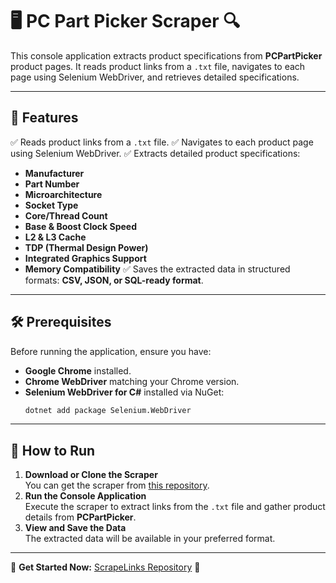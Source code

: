 # 🖥️ PC Part Picker Scraper 🔍

This console application extracts product specifications from **PCPartPicker** product pages. It reads product links from a `.txt` file, navigates to each page using Selenium WebDriver, and retrieves detailed specifications.

---

## 📌 Features
✅ Reads product links from a `.txt` file.
✅ Navigates to each product page using Selenium WebDriver.
✅ Extracts detailed product specifications:
  - **Manufacturer**
  - **Part Number**
  - **Microarchitecture**
  - **Socket Type**
  - **Core/Thread Count**
  - **Base & Boost Clock Speed**
  - **L2 & L3 Cache**
  - **TDP (Thermal Design Power)**
  - **Integrated Graphics Support**
  - **Memory Compatibility**
✅ Saves the extracted data in structured formats: **CSV, JSON, or SQL-ready format**.

---

## 🛠️ Prerequisites
Before running the application, ensure you have:
- **Google Chrome** installed.
- **Chrome WebDriver** matching your Chrome version.
- **Selenium WebDriver for C#** installed via NuGet:
  ```sh
  dotnet add package Selenium.WebDriver
  ```  

---

## 🚀 How to Run
1. **Download or Clone the Scraper**  
   You can get the scraper from [this repository](https://github.com/BatuhanUlukan/ScrapeLinks).  
2. **Run the Console Application**  
   Execute the scraper to extract links from the `.txt` file and gather product details from **PCPartPicker**.  
3. **View and Save the Data**  
   The extracted data will be available in your preferred format.

---

🔗 **Get Started Now:** [ScrapeLinks Repository](https://github.com/BatuhanUlukan/ScrapeLinks) 🚀

